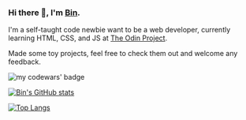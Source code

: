 ### Hi there 👋, I'm [Bin](https://github.com/Alicebond).

I'm a self-taught code newbie want to be a web developer, currently learning HTML, CSS, and JS at [The Odin Project](https://www.theodinproject.com/).

Made some toy projects, feel free to check them out and welcome any feedback.

![my codewars' badge](https://www.codewars.com/users/reBreath2020/badges/large)

[![Bin's GitHub stats](https://github-readme-stats.vercel.app/api?username=Alicebond&count_private=true&show_icons=true)](https://github.com/Alicebond/github-readme-stats)

[![Top Langs](https://github-readme-stats.vercel.app/api/top-langs/?username=Alicebond&layout=compact)](https://github.com/Alicebond/github-readme-stats)
